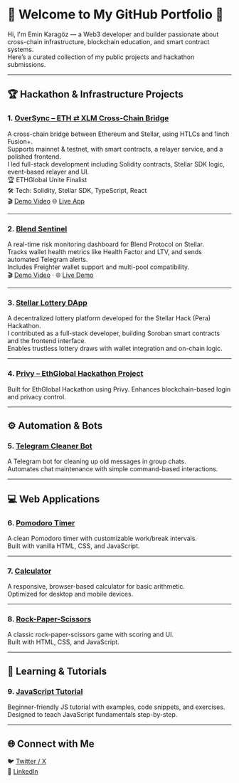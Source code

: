 # 👋 Welcome to My GitHub Portfolio 🚀

Hi, I'm Emin Karagöz — a Web3 developer and builder passionate about cross-chain infrastructure, blockchain education, and smart contract systems.  
Here’s a curated collection of my public projects and hackathon submissions.

---

## 🏆 Hackathon & Infrastructure Projects

### 1. [OverSync – ETH ⇄ XLM Cross-Chain Bridge](https://github.com/karagozemin/OverSync-1nchFusion)  
A cross-chain bridge between Ethereum and Stellar, using HTLCs and 1inch Fusion+.  
Supports mainnet & testnet, with smart contracts, a relayer service, and a polished frontend.  
I led full-stack development including Solidity contracts, Stellar SDK logic, event-based relayer and UI.  
🏆 ETHGlobal Unite Finalist  
🛠 Tech: Solidity, Stellar SDK, TypeScript, React  
🎬 [Demo Video](https://youtu.be/Ey9Psqh4YpY) 🌐 [Live App](https://over-sync-1nch-fusion-frontend-sigma.vercel.app)

---

### 2. [Blend Sentinel](https://github.com/karagozemin/sentinel-blend)  
A real-time risk monitoring dashboard for Blend Protocol on Stellar.  
Tracks wallet health metrics like Health Factor and LTV, and sends automated Telegram alerts.  
Includes Freighter wallet support and multi-pool compatibility.  
🎬 [Demo Video](https://www.youtube.com/watch?v=_ZoYa863uCY) · 🌐 [Live Demo](https://sentinel-blend.vercel.app/sentinel/)

---

### 3. [Stellar Lottery DApp](https://github.com/overblocklabs)  
A decentralized lottery platform developed for the Stellar Hack (Pera) Hackathon.  
I contributed as a full-stack developer, building Soroban smart contracts and the frontend interface.  
Enables trustless lottery draws with wallet integration and on-chain logic.

---

### 4. [Privy – EthGlobal Hackathon Project](https://github.com/karagozemin/DASF)  
Built for EthGlobal Hackathon using Privy. Enhances blockchain-based login and privacy control.

---

## ⚙️ Automation & Bots

### 5. [Telegram Cleaner Bot](https://github.com/karagozemin/telegram-cleaner-bot)  
A Telegram bot for cleaning up old messages in group chats.  
Automates chat maintenance with simple command-based interactions.

---

## 💻 Web Applications

### 6. [Pomodoro Timer](https://github.com/karagozemin/Pomodoro)  
A clean Pomodoro timer with customizable work/break intervals.  
Built with vanilla HTML, CSS, and JavaScript.

---

### 7. [Calculator](https://github.com/karagozemin/calculator)  
A responsive, browser-based calculator for basic arithmetic.  
Optimized for desktop and mobile devices.

---

### 8. [Rock-Paper-Scissors](https://github.com/karagozemin/rock-paper-scissors)  
A classic rock-paper-scissors game with scoring and UI.  
Built with HTML, CSS, and JavaScript.

---

## 📘 Learning & Tutorials

### 9. [JavaScript Tutorial](https://github.com/karagozemin/javascript-tutorial)  
Beginner-friendly JS tutorial with examples, code snippets, and exercises.  
Designed to teach JavaScript fundamentals step-by-step.

---

## 🌐 Connect with Me  
🐦 [Twitter / X](https://x.com/kaptan_web3)  
💼 [LinkedIn](https://www.linkedin.com/in/emin-karagozz)

